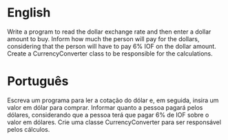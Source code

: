 # English
Write a program to read the dollar exchange rate and then enter a dollar amount to buy. Inform how much the person will pay for the dollars, considering that the person will have to pay 6% IOF on the dollar amount. Create a CurrencyConverter class to be responsible for the calculations.

# Português
Escreva um programa para ler a cotação do dólar e, em seguida, insira um valor em dólar para comprar. Informar quanto a pessoa pagará pelos dólares, considerando que a pessoa terá que pagar 6% de IOF sobre o valor em dólares. Crie uma classe CurrencyConverter para ser responsável pelos cálculos.
